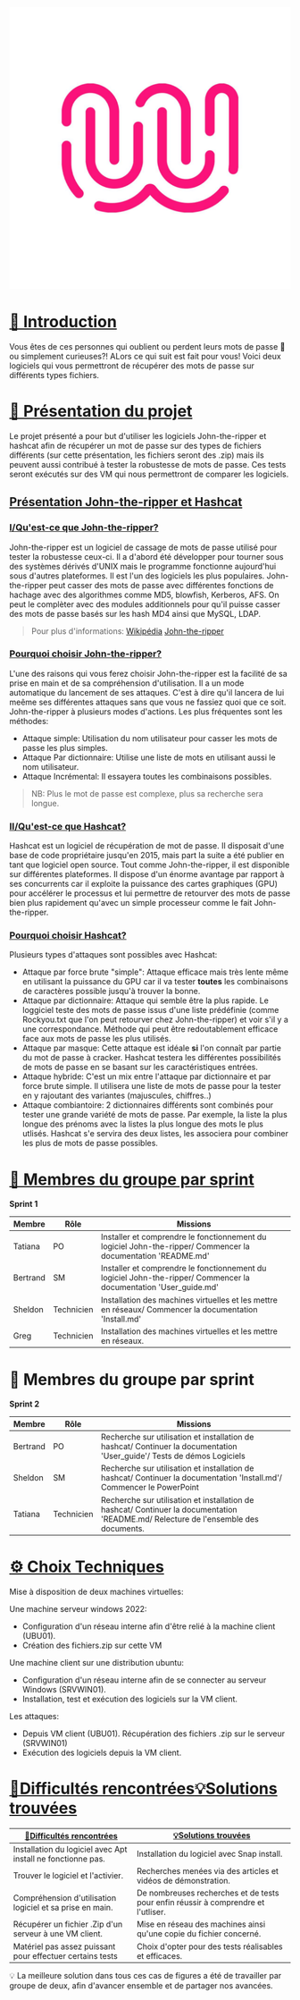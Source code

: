 ![logo de la Wild Code SChool en exemple](Ressources/logo_WCS.jpg)


# [📜 Introduction](#introduction)

Vous êtes de ces personnes qui oublient ou perdent leurs mots de passe 🔑 ou simplement curieuses?! ALors ce qui suit est fait pour vous! 
Voici deux logiciels qui vous permettront de récupérer des mots de passe sur différents types fichiers.


# [🎯 Présentation du projet](#presentation-du-projet)

Le projet présenté a pour but d'utiliser les logiciels John-the-ripper et hashcat afin de récupérer un mot de passe sur des types de fichiers différents (sur cette présentation, les fichiers seront des .zip) mais ils peuvent aussi contribué à tester la robustesse de mots de passe.
Ces tests seront exécutés sur des VM qui nous permettront de comparer les logiciels.

  
## <ins>Présentation John-the-ripper et Hashcat<ins>

### <ins>I/Qu'est-ce que John-the-ripper?<ins>

John-the-ripper est un logiciel de cassage de mots de passe utilisé pour tester la robustesse ceux-ci. Il a d'abord été développer pour tourner sous des 
systèmes dérivés d'UNIX mais le programme fonctionne aujourd'hui sous d'autres plateformes. Il est l'un des logiciels les plus populaires.
John-the-ripper peut casser des mots de passe avec différentes fonctions de hachage avec des algorithmes comme MD5, blowfish, Kerberos, AFS. On peut le complèter avec des modules additionnels pour qu'il puisse casser des mots de passe basés sur les hash MD4 ainsi que MySQL, LDAP.
> Pour plus d'informations: [Wikipédia](https://fr.wikipedia.org/wiki/John_the_Ripper#)  [John-the-ripper](https://www.openwall.com/john/doc/)


### <ins>Pourquoi choisir John-the-ripper?<ins>
  
L'une des raisons qui vous ferez choisir John-the-ripper est la facilité de sa prise en main et de sa compréhension d'utilisation. Il a un mode automatique du lancement de ses attaques. C'est à dire qu'il lancera de lui meême ses différentes attaques sans que vous ne fassiez quoi que ce soit.
John-the-ripper à plusieurs modes d'actions. Les plus fréquentes sont les méthodes:
  
+ Attaque simple: Utilisation du nom utilisateur pour casser les mots de passe les plus simples.
+ Attaque Par dictionnaire: Utilise une liste de mots en utilisant aussi le nom utilisateur.
+ Attaque Incrémental: Il essayera toutes les combinaisons possibles.

> NB: Plus le mot de passe est complexe, plus sa recherche sera longue.


### <ins>II/Qu'est-ce que Hashcat?<ins>

 
Hashcat est un logiciel de récupération de mot de passe. Il disposait d'une base de code propriétaire jusqu'en 2015, mais part la suite a été publier en tant que logiciel open source. Tout comme John-the-ripper, il est disponible sur différentes plateformes. Il dispose d'un énorme avantage par rapport à ses concurrents car il exploite la puissance des cartes graphiques (GPU) pour accélérer le processus et lui permettre de retourver des mots de passe bien plus rapidement qu'avec un simple processeur comme le fait John-the-ripper.

### <ins>Pourquoi choisir Hashcat?<ins>

Plusieurs types d'attaques sont possibles avec Hashcat:

+ Attaque par force brute "simple": Attaque efficace mais très lente même en utilisant la puissance du GPU car il va tester **toutes** les combinaisons de caractères possible jusqu'à trouver la bonne.
+ Attaque par dictionnaire: Attaque qui semble être la plus rapide. Le loggiciel teste des mots de passe issus d'une liste prédéfinie (comme Rockyou.txt que l'on peut retourver chez John-the-ripper) et voir s'il y a une correspondance. Méthode qui peut être redoutablement efficace face aux mots de passe les plus utilisés.
+ Attaque par masque: Cette attaque est idéale **si** l'on connaît par partie du mot de passe à cracker. Hashcat testera les différentes possibilités de mots de passe en se basant sur les caractéristiques entrées.
+ Attaque hybride: C'est un mix entre l'attaque par dictionnaire et par force brute simple. Il utilisera une liste de mots de passe pour la tester en y rajoutant des variantes (majuscules, chiffres..)
+ Attaque combiantoire: 2 dictionnaires différents sont combinés pour tester une grande variété de mots de passe. Par exemple, la liste la plus longue des prénoms avec la listes la plus longue des mots le plus utlisés. Hashcat s'e servira des deux listes, les associera pour combiner les plus de mots de passe possibles.


 # [👥 Membres du groupe par sprint](#membres-du-groupe-par-sprint)
**Sprint 1**

| Membre   | Rôle       | Missions |
| -------- | ---------- | -------- |
| Tatiana  | PO         | Installer et comprendre le fonctionnement du logiciel John-the-ripper/ Commencer la documentation 'README.md'|
| Bertrand | SM         | Installer et comprendre le fonctionnement du logiciel John-the-ripper/ Commencer la documentation 'User_guide.md'|
| Sheldon  | Technicien | Installation des machines virtuelles et les mettre en réseaux/ Commencer la documentation 'Install.md'|
| Greg     | Technicien | Installation des machines virtuelles et les mettre en réseaux.|



# 👥 Membres du groupe par sprint
<span id="membres-du-groupe-par-sprint"></span>
**Sprint 2**

| Membre   | Rôle       | Missions |
| -------- | ---------- | -------- |
| Bertrand | PO         | Recherche sur utilisation et installation de hashcat/ Continuer la documentation 'User_guide'/ Tests de démos Logiciels|
| Sheldon  | SM         | Recherche sur utilisation et installation de hashcat/ Continuer la documentation 'Install.md'/ Commencer le PowerPoint|
| Tatiana  | Technicien | Recherche sur utilisation et installation de hashcat/ Continuer la documentation 'README.md/ Relecture de l'ensemble des documents.|
  
 # [⚙️ Choix Techniques](#choix-techniques)

Mise à disposition de deux machines virtuelles:

Une machine serveur windows 2022:
 -  Configuration d'un réseau interne afin d'être relié à la machine client (UBU01).
 -  Création des fichiers.zip sur cette VM
   
Une machine client sur une distribution ubuntu:
 -  Configuration d'un réseau interne afin de se connecter au serveur Windows (SRVWIN01).
 -  Installation, test et exécution des logiciels sur la VM client.
   
Les attaques:
 - Depuis VM client (UBU01). Récupération des fichiers .zip sur le serveur (SRVWIN01)
 - Exécution des logiciels depuis la VM client. 

 # [🧗Difficultés rencontrées](#difficultes-rencontrees)[💡Solutions trouvées](#solutions-trouvees)
 

|  [🧗Difficultés rencontrées](#difficultes-rencontrees)|[💡Solutions trouvées](#solutions-trouvees)|  
| --------------------------------------- | --------------------------------------- |
| Installation du logiciel avec Apt install ne fonctionne pas.| Installation du logiciel avec Snap install.|
| Trouver le logiciel et l'activier.| Recherches menées via des articles et vidéos de démonstration.|
| Compréhension d'utilisation logiciel et sa prise en main.| De nombreuses recherches et de tests pour enfin réussir à comprendre et l'utliser.|
| Récupérer un fichier .Zip d'un serveur à une VM client.| Mise en réseau des machines ainsi qu'une copie du fichier concerné.|
| Matériel pas assez puissant pour effectuer certains tests| Choix d'opter pour des tests réalisables et efficaces.|


💡 La meilleure solution dans tous ces cas de figures a été de travailler par groupe de deux, afin d'avancer ensemble et de partager nos avancées. 



